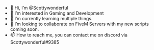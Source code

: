 - 👋 Hi, I’m @Scottywonderful
- 👀 I’m interested in Gaming and Development
- 🌱 I’m currently learning multiple things.
- 💞️ I’m looking to collaborate on FiveM Servers with my new scripts coming soon.
- 📫 How to reach me, you can contact me on discord via Scottywonderful#9385

<!---
Scottywonderful/Scottywonderful is a ✨ special ✨ repository because its `README.md` (this file) appears on your GitHub profile.
You can click the Preview link to take a look at your changes.
--->
